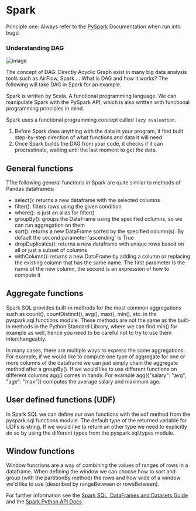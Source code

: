 # Spark

Principle one: Always refer to the [PySpark](http://spark.apache.org/docs/latest/api/python/) Documentation when run into bugs!

### Understanding DAG
![image](https://user-images.githubusercontent.com/56880104/142511395-9ad48035-b903-49a9-8bf3-f3fea9bbab38.png)


The concept of DAG: Directly Acyclic Graph exist in many big data analysis tools such as AirFlow, Spark.... What is DAG and how it works? The following will take DAG in Spark for an example. 

Spark is written by Scala. A functional programming language. We can manipulate Spark with the PySpark API, which is also written with functional programming principles in mind. 

Spark uses a functional programming concept called `lazy evaluation`. 

1. Before Spark does anything with the data in your program, it first built step-by-step direction of what functions and data it will need.  
2. Once Spark builds the DAG from your code, it checks if it can procrastinate, waiting until the last moment to get the data.


## General functions
T1he following general functions in Spark are quite similar to methods of Pandas dataframes:

- select(): returns a new dataframe with the selected columns
- filter(): filters rows using the given condition
- where(): is just an alias for filter()
- groupBy(): groups the DataFrame using the specified columns, so we can run aggregation on them
- sort(): returns a new DataFrame sorted by the specified column(s). By default the second parameter 'ascending' is True
- dropDuplicates(): returns a new dataframe with unique rows based on all or just a subset of columns
- withColumn(): returns a new DataFrame by adding a column or replacing the existing column that has the same name. The first parameter is the name of the new column, the second is an expression of how to compute it

## Aggregate functions
Spark SQL provides built-in methods for the most common aggregations such as count(), countDistinct(), avg(), max(), min(), etc. in the pyspark.sql.functions module. These methods are not the same as the built-in methods in the Python Standard Library, where we can find min() for example as well, hence you need to be careful not to try to use them interchangeably.

In many cases, there are multiple ways to express the same aggregations. For example, if we would like to compute one type of aggregate for one or more columns of the dataframe we can just simply chain the aggregate method after a groupBy(). If we would like to use different functions on different columns agg() comes in handy. For example agg({"salary": "avg", "age": "max"}) computes the average salary and maximum age.

## User defined functions (UDF)
In Spark SQL we can define our own functions with the udf method from the pyspark.sql.functions module. The default type of the returned variable for UDFs is string. If we would like to return an other type we need to explicitly do so by using the different types from the pyspark.sql.types module.

## Window functions
Window functions are a way of combining the values of ranges of rows in a dataframe. When defining the window we can choose how to sort and group (with the partitionBy method) the rows and how wide of a window we'd like to use (described by rangeBetween or rowsBetween).

For further information see the [Spark SQL, DataFrames and Datasets Guide](https://spark.apache.org/docs/latest/sql-programming-guide.html) and the [Spark Python API Docs](https://spark.apache.org/docs/latest/api/python/index.html) .
